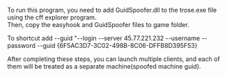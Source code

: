 To run this program, you need to add GuidSpoofer.dll to the trose.exe file using the cff explorer program.</br> Then, copy the easyhook and GuidSpoofer files to game folder.

To shortcut add --guid <GUID> 
"--login --server  45.77.221.232 --username <USER> --password <PASSWORD> --guid {6F5AC3D7-3C02-498B-8C06-DFFB8D395F53}

After completing these steps, you can launch multiple clients, and each of them will be treated as a separate machine(spoofed machine guid).

